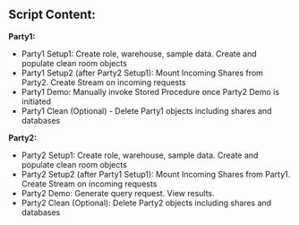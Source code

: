 ## Script Content:

**Party1:**  
* Party1 Setup1: Create role, warehouse, sample data.  Create and populate clean room objects
* Party1 Setup2 (after Party2 Setup1):  Mount Incoming Shares from Party2.  Create Stream on incoming requests
* Party1 Demo:  Manually invoke Stored Procedure once Party2 Demo is initiated
* Party1 Clean (Optional) - Delete Party1 objects including shares and databases


**Party2:**
* Party2 Setup1: Create role, warehouse, sample data.  Create and populate clean room objects
* Party2 Setup2  (after Party1 Setup1): Mount Incoming Shares from Party1.  Create Stream on incoming requests
* Party2 Demo: Generate query request. View results.
* Party2 Clean (Optional): Delete Party2 objects including shares and databases
